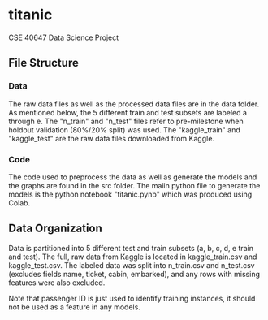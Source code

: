 # titanic
CSE 40647 Data Science Project

## File Structure

### Data
The raw data files as well as the processed data files are in the data folder.
As mentioned below, the 5 different train and test subsets are labeled a through e.
The "n_train" and "n_test" files refer to pre-milestone when holdout validation (80%/20% split)
was used. The "kaggle_train" and "kaggle_test" are the raw data files downloaded from Kaggle.

### Code
The code used to preprocess the data as well as generate the models and the graphs are found in the src folder. 
The maiin python file to generate the models is the python notebook "titanic.pynb" which was produced using Colab.




## Data Organization

Data is partitioned into 5 different test and train subsets (a, b, c, d, e train and test).
The full, raw data from Kaggle is located in kaggle_train.csv and kaggle_test.csv.
The labeled data was split into n_train.csv and n_test.csv (excludes fields name,
ticket, cabin, embarked), and any rows with missing features were also excluded.

Note that passenger ID is just used to identify training instances, it should
not be used as a feature in any models.
